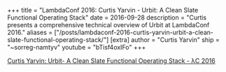 +++
title = "LambdaConf 2016: Curtis Yarvin - Urbit: A Clean Slate Functional Operating Stack"
date = 2016-09-28
description = "Curtis presents a comprehensive technical overview of Urbit at LambdaConf 2016."
aliases = ["/posts/lambdaconf-2016-curtis-yarvin-urbit-a-clean-slate-functional-operating-stack/"]
[extra]
author = "Curtis Yarvin"
ship = "~sorreg-namtyv"
youtube = "bTisf4oxIFo"
+++

[Curtis Yarvin: Urbit- A Clean Slate Functional Operating Stack - λC 2016](https://www.youtube.com/watch?v=bTisf4oxIFo)
